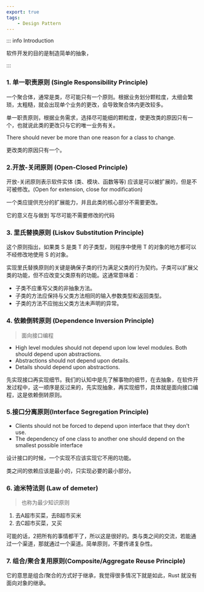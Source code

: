 ```yaml
---
export: true
tags:
    - Design Pattern
---
```


::: info Introduction

软件开发的目的是制造简单的抽象，

:::


### 1. 单一职责原则 (Single Responsibility Principle)


一个聚合体，通常是类，尽可能只有一个原则。根据业务划分颗粒度，太细会繁琐，太粗糙，就会出现单个业务的更改，会导致聚合体内更改较多。

单一职责原则，根据业务需求，选择尽可能细的颗粒度，使更改类的原因只有一个，也就说此类的更改只与它的唯一业务有关。

There should never be more than one reason for a class to change.

更改类的原因只有一个。
### 2.开放-关闭原则 (Open-Closed Principle) 

开放-关闭原则表示软件实体 (类、模块、函数等等) 应该是可以被扩展的，但是不可被修改。(Open for extension, close for modification)

一个类应提供充分的扩展能力，并且此类的核心部分不需要更改。

它的意义在与做到 写尽可能不需要修改的代码


### 3. 里氏替换原则 (Liskov Substitution Principle)

这个原则指出，如果类 S 是类 T 的子类型，则程序中使用 T 的对象的地方都可以不经修改地使用 S 的对象。

实现里氏替换原则的关键是确保子类的行为满足父类的行为契约。子类可以扩展父类的功能，但不应改变父类原有的功能。这通常意味着：

- 子类不应重写父类的非抽象方法。
- 子类的方法应保持与父类方法相同的输入参数类型和返回类型。
- 子类的方法不应抛出父类方法未声明的异常。

### 4. 依赖倒转原则 (Dependence Inversion Principle)

> 面向接口编程

- High level modules should not depend upon low level modules. Both should depend upon abstractions.
- Abstractions should not depend upon details.
- Details should depend upon abstractions.

先实现接口再实现细节。我们的认知中是先了解事物的细节，在去抽象，在软件开发过程中，这一顺序是反过来的，先实现抽象，再实现细节，具体就是面向接口编程，这是依赖倒转原则。

### 5.接口分离原则(Interface Segregation Principle)

- Clients should not be forced to depend upon interface that they don't use.
- The dependency of one class to another one should depend on the smallest possible interface

设计接口的时候，一个实现不应该实现它不用的功能。

类之间的依赖应该是最小的，只实现必要的最小部分。

### 6. 迪米特法则 (Law of demeter)

> 也称为最少知识原则
1. 去A超市买菜，去B超市买米
2. 去C超市买菜，又买

可能的话，2把所有的事情都干了，所以这是很好的。类与类之间的交流，若能通过一个渠道，那就通过一个渠道。简单原则，不要传递复杂性。

### 7. 组合/聚合复用原则(Composite/Aggregate Reuse Principle)

它的意思是组合/聚合的方式好于继承，我觉得很多情况下就是如此，Rust 就没有面向对象的继承。


